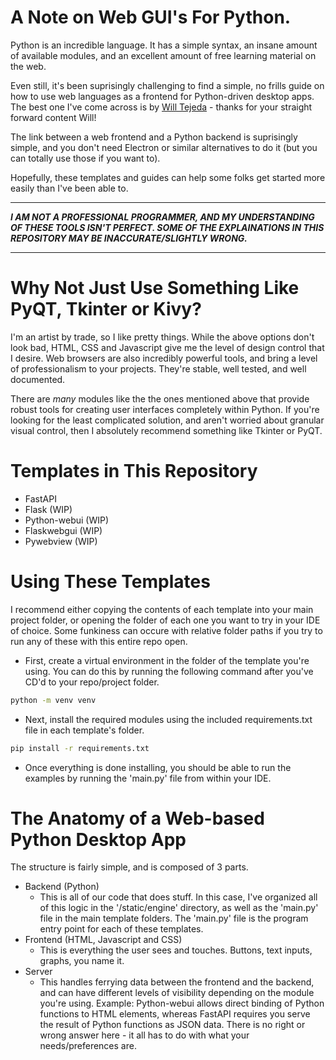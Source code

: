 # A Note on Web GUI's For Python.
Python is an incredible language. It has a simple syntax, an insane amount of available modules, and an excellent amount of free learning material on the web. 

Even still, it's been suprisingly challenging to find a simple, no frills guide on how to use web languages as a frontend for Python-driven desktop apps. The best one I've come across is by [Will Tejeda](https://www.youtube.com/watch?v=5HSz9EVEstI&t=465s&ab_channel=WillTejeda) - thanks for your straight forward content Will!

The link between a web frontend and a Python backend is suprisingly simple, and you don't need Electron or similar alternatives to do it (but you can totally use those if you want to).

Hopefully, these templates and guides can help some folks get started more easily than I've been able to.

___
***I AM NOT A PROFESSIONAL PROGRAMMER, AND MY UNDERSTANDING OF THESE TOOLS ISN'T PERFECT. SOME OF THE EXPLAINATIONS IN THIS REPOSITORY MAY BE INACCURATE/SLIGHTLY WRONG.***
___

# Why Not Just Use Something Like PyQT, Tkinter or Kivy?

I'm an artist by trade, so I like pretty things. While the above options don't look bad, HTML, CSS and Javascript give me the level of design control that I desire. Web browsers are also incredibly powerful tools, and bring a level of professionalism to your projects. They're stable, well tested, and well documented.

There are *many* modules like the the ones mentioned above that provide robust tools for creating user interfaces completely within Python. If you're looking for the least complicated solution, and aren't worried about granular visual control, then I absolutely recommend something like Tkinter or PyQT.

# Templates in This Repository
- FastAPI
- Flask (WIP)
- Python-webui (WIP)
- Flaskwebgui (WIP)
- Pywebview (WIP)

# Using These Templates
I recommend either copying the contents of each template into your main project folder, or opening the folder of each one you want to try in your IDE of choice. Some funkiness can occure with relative folder paths if you try to run any of these with this entire repo open.
- First, create a virtual environment in the folder of the template you're using. You can do this by running the following command after you've CD'd to your repo/project folder.
```bash
python -m venv venv
```
- Next, install the required modules using the included requirements.txt file in each template's folder. 
```bash
pip install -r requirements.txt
```
- Once everything is done installing, you should be able to run the examples by running the 'main.py' file from within your IDE.


# The Anatomy of a Web-based Python Desktop App
The structure is fairly simple, and is composed of 3 parts.
- Backend (Python)
    - This is all of our code that does stuff. In this case, I've organized all of this logic in the '/static/engine' directory, as well as the 'main.py' file in the main template folders. The 'main.py' file is the program entry point for each of these templates.
- Frontend (HTML, Javascript and CSS)
    - This is everything the user sees and touches. Buttons, text inputs, graphs, you name it.
- Server
    - This handles ferrying data between the frontend and the backend, and can have different levels of visibility depending on the module you're using. Example: Python-webui allows direct binding of Python functions to HTML elements, whereas FastAPI requires you serve the result of Python functions as JSON data. There is no right or wrong answer here - it all has to do with what your needs/preferences are.